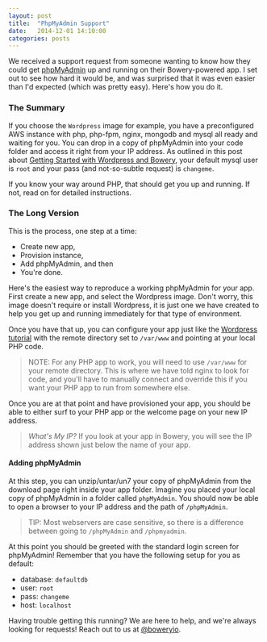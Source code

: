 ```yaml
---
layout: post
title:  "PhpMyAdmin Support"
date:   2014-12-01 14:10:00
categories: posts
---
```


We received a support request from someone wanting to know how they could get [phpMyAdmin](http://www.phpmyadmin.net/home_page/index.php) up and running on their Bowery-powered app. I set out to see how hard it would be, and was surprised that it was even easier than I'd expected (which was pretty easy). Here's how you do it.

### The Summary

If you choose the ```Wordpress``` image for example, you have a preconfigured AWS instance with php, php-fpm, nginx, mongodb and mysql all ready and waiting for you. You can drop in a copy of phpMyAdmin into your code folder and access it right from your IP address. As outlined in this post about [Getting Started with Wordpress and Bowery](http://bowery.io/blog/posts/2014/10/21/getting-started-with-wordpress-and-bowery.html), your default mysql user is ```root``` and your pass (and not-so-subtle request) is ```changeme```.

If you know your way around PHP, that should get you up and running. If not, read on for detailed instructions.

### The Long Version

This is the process, one step at a time:

- Create new app,
- Provision instance,
- Add phpMyAdmin, and then
- You're done.

Here's the easiest way to reproduce a working phpMyAdmin for your app. First create a new app, and select the Wordpress image. Don't worry, this image doesn't require or install Wordpress, it is just one we have created to help you get up and running immediately for that type of environment.

Once you have that up, you can configure your app just like the [Wordpress tutorial](http://bowery.io/blog/posts/2014/10/21/getting-started-with-wordpress-and-bowery.html) with the remote directory set to ```/var/www``` and pointing at your local PHP code.

> NOTE: For any PHP app to work, you will need to use ```/var/www``` for your remote directory. This is where we have told nginx to look for code, and you'll have to manually connect and override this if you want your PHP app to run from somewhere else.

Once you are at that point and have provisioned your app, you should be able to either surf to your PHP app or the welcome page on your new IP address.

> *What's My IP?* If you look at your app in Bowery, you will see the IP address shown just below the name of your app.

#### Adding phpMyAdmin

At this step, you can unzip/untar/un7 your copy of phpMyAdmin from the download page right inside your app folder. Imagine you placed your local copy of phpMyAdmin in a folder called ```phpMyAdmin```. You should now be able to open a browser to your IP address and the path of ```/phpMyAdmin```.

> TIP: Most webservers are case sensitive, so there is a difference between going to ```/phpMyAdmin``` and ```/phpmyadmin```.

At this point you should be greeted with the standard login screen for phpMyAdmin! Remember that you have the following setup for you as default:

* database: `defaultdb`
* user: `root`
* pass: `changeme`
* host: `localhost`

Having trouble getting this running? We are here to help, and we're always looking for requests! Reach out to us at [@boweryio](http://twitter.com/boweryio).